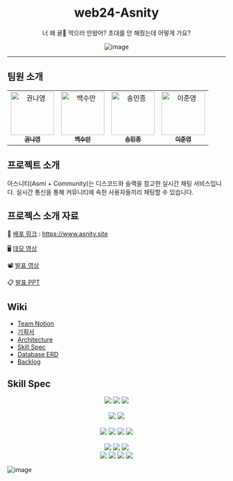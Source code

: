 <div align="center">
<h1> web24-Asnity</h1>
너 왜 귤🍊 먹으러 안왔어? 초대를 안 해줬는데 어떻게 가요?

![image](https://user-images.githubusercontent.com/79135734/201243378-baa01c1b-f2de-43bd-b2c7-2d226c77ce99.svg)
<HR />
</div>

## 팀원 소개

<!-- ALL-CONTRIBUTORS-LIST:START - Do not remove or modify this section -->
<!-- prettier-ignore-start -->
<!-- markdownlint-disable -->
<table align="center">
  <tbody>
    <tr>
      <td align="center">
        <a href="https://github.com/NaayoungKwon">
            <img src="https://user-images.githubusercontent.com/79135734/201244868-6b13d031-438d-4083-9a88-98a7002dc442.png" width="100px;" height="100px;" alt="권나영"/>
<br /><sub><b>권나영</b></sub></a><br /></td>
      <td align="center">
<a href="https://github.com/soomanbaek">
        <img src="https://user-images.githubusercontent.com/79135734/201245174-45d9b748-451e-4ee3-b947-e8a234a732c7.png" width="100px;" alt="백수만"/>
<br /><sub><b>백수만</b></sub></a><br /></td>
      <td align="center"><a href="https://github.com/mjsdo"><img src="https://avatars.githubusercontent.com/u/79135734?v=4" width="100px;" alt="송민종"/><br /><sub><b>송민종</b></sub></a><br /></td>
      <td align="center"><a href="https://github.com/leegwae"><img src="https://avatars.githubusercontent.com/u/57662010?v=4" width="100px;" alt="이준영"/><br /><sub><b>이준영</b></sub></a><br /></td>
    </tr>
  </tbody>
</table>

## 프로젝트 소개
아스니티(Asmi + Community)는 디스코드와 슬랙을 참고한 실시간 채팅 서비스입니다.
실시간 통신을 통해 커뮤니티에 속한 사용자들끼리 채팅할 수 있습니다.

## 프로젝스 소개 자료

📎 [배포 링크](https://www.asnity.site) : https://www.asnity.site

🖥 [데모 영상](https://www.youtube.com/watch?v=2gI3OlJXAZQ)

📽 [발표 영상](https://www.youtube.com/watch?v=rdnWakXgSuI)

📋 [발표 PPT](https://docs.google.com/presentation/d/18oABdZcFvwW2omlasPmQUEnA16izR_jd/edit#slide=id.p1)

## Wiki

- [Team Notion](https://grand-beanie-e57.notion.site/Asnity-cbd4dcce58f540b4b5b7ff33c8cea984)
- [기획서](https://github.com/boostcampwm-2022/web24-Asnity/wiki/%EA%B8%B0%ED%9A%8D%EC%84%9C)
- [Architecture](https://github.com/boostcampwm-2022/web24-Asnity/wiki/Architecture)
- [Skill Spec](https://github.com/boostcampwm-2022/web24-Asnity/wiki/Skill-Spec)
- [Database ERD](https://github.com/boostcampwm-2022/web24-Asnity/wiki/DB-Diagram)
- [Backlog](https://grand-beanie-e57.notion.site/a37995c602a64522984e2a52997da07a?v=12952487085d4427b526ae727b015ec1)



## Skill Spec
<div align="center">
<img src="https://img.shields.io/badge/Node.js-16.17.0-339933?logo=node.js"> <img src="https://img.shields.io/badge/TypeScript-4.7.4-3178C6?logo=typescript"> <img src="https://img.shields.io/badge/Jest-29.3.1-C21325?logo=jest">
</div>
<br />

<div align="center">
<img src="https://img.shields.io/badge/Docker-20.10.21-2496ED?logo=docker"> <img src="https://img.shields.io/badge/NGINX-1.14.0-009639?logo=nginx">
</div>
<br />

<div align="center">
  <img src="https://img.shields.io/badge/MongoDB-4.4.17-47A248?logo=mongodb"> <img src="https://img.shields.io/badge/Mongoose-6.7.2-47A248?logo=mongodb"> <img src="https://img.shields.io/badge/NestJS-9.1.5-E0234E?logo=NestJS"> <img src="https://img.shields.io/badge/Redis-7.0.6-DC382D?logo=Redis">
</div>

<div align="center">
  <br />
  <img src="https://img.shields.io/badge/React-18.2.0-61DBFB?logo=react"> <img src="https://img.shields.io/badge/ReactQuery-4.16.1-FF4154?logo=react-query"> <img src="https://img.shields.io/badge/Zustand-4.1.4-7F52FF?logo=redux"> 
</div>

<div align="center">
<img src="https://img.shields.io/badge/TailwindCSS-3.2.4-06B6D4?logo=tailwindcss"> <img src="https://img.shields.io/badge/TestingLibrary-13.4.0-C21325?logo=testing-library"> <img src="https://img.shields.io/badge/Webpack-5.75.0-8DD6F9?logo=webpack"> <img src="https://img.shields.io/badge/Babel-7.20.2-F9DC3E?logo=babel">
<br />
</div>

![image](https://user-images.githubusercontent.com/34162358/207605404-3da6f4f9-65a6-4167-992a-6eef41ccebd9.png)
